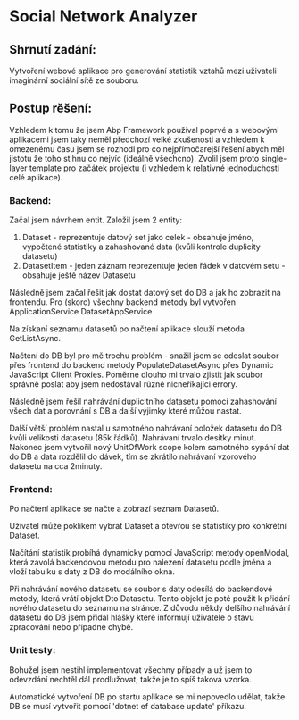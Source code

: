 # Social Network Analyzer

## Shrnutí zadání: 
Vytvoření webové aplikace pro generování statistik vztahů mezi uživateli imaginární sociální sítě ze souboru.

## Postup rěšení:
Vzhledem k tomu že jsem Abp Framework používal poprvé a s webovými aplikacemi jsem taky neměl předchozí velké zkušenosti a vzhledem k omezenému času jsem se rozhodl pro co nejpřímočarejší řešení abych měl jistotu že toho stihnu co nejvíc (ideálně všechcno).
Zvolil jsem proto single-layer template pro začátek projektu (i vzhledem k relativné jednoduchosti celé aplikace).

### Backend:
Začal jsem návrhem entit. Založil jsem 2 entity:
1. Dataset - reprezentuje datový set jako celek - obsahuje jméno, vypočtené statistiky a zahashované data (kvůli kontrole duplicity datasetu)
1. DatasetItem - jeden záznam reprezentuje jeden řádek v datovém setu - obsahuje ještě název Datasetu 

Následně jsem začal řešit jak dostat datový set do DB a jak ho zobrazit na frontendu.
Pro (skoro) všechny backend metody byl vytvořen ApplicationService DatasetAppService

Na získaní seznamu datasetů po načtení aplikace slouží metoda GetListAsync.

Načtení do DB byl pro mě trochu problém - snažil jsem se odeslat soubor přes frontend do backend metody PopulateDatasetAsync přes Dynamic JavaScript Client Proxies. 
Poměrne dlouho mi trvalo zjistit jak soubor správně poslat aby jsem nedostával rúzné nicneříkajíci errory. 

Následně jsem řešil nahrávání duplicitního datasetu pomocí zahashování všech dat a porovnání s DB a další výjimky které můžou nastat.

Další větší problém nastal u samotného nahrávaní položek datasetu do DB kvůli velikosti datasetu (85k řádků). 
Nahrávaní trvalo desítky minut. Nakonec jsem vytvořil nový UnitOfWork scope kolem samotného sypání dat do DB a data rozdělil do dávek, tím se zkrátilo nahrávaní vzorového datasetu na cca 2minuty.

### Frontend:
Po načtení aplikace se načte a zobrazí seznam Datasetů.

Uživatel může poklikem vybrat Dataset a otevřou se statistiky pro konkrétní Dataset.

Načítání statistik probíhá dynamicky pomocí JavaScript metody openModal, která zavolá backendovou metodu pro nalezení datasetu podle jména a vloží tabulku s daty z DB do modálního okna.

Při nahrávání nového datasetu se soubor s daty odesílá do backendové metody, která vrátí objekt Dto Datasetu. Tento objekt je poté použit k přidání nového datasetu do seznamu na stránce.
Z důvodu někdy delšího nahrávání datasetu do DB jsem přidal hlášky které informují uživatele o stavu zpracování nebo případné chybě.

### Unit testy:
Bohužel jsem nestihl implementovat všechny případy a už jsem to odevzdání nechtěl dál prodlužovat, takže je to spíš taková vzorka.

Automatické vytvoření DB po startu aplikace se mi nepovedlo udělat, takže DB se musí vytvořit pomocí 'dotnet ef database update' příkazu.
